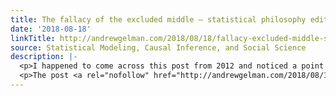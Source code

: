 ```yaml
---
title: The fallacy of the excluded middle — statistical philosophy edition
date: '2018-08-18'
linkTitle: http://andrewgelman.com/2018/08/18/fallacy-excluded-middle-statistical-philosophy-edition/
source: Statistical Modeling, Causal Inference, and Social Science
description: |-
  <p>I happened to come across this post from 2012 and noticed a point I&#8217;d like to share again. I was discussing an article by David Cox and Deborah Mayo, in which Cox wrote: [Bayesians&#8217;] conceptual theories are trying to do two entirely different things. One is trying to extract information from the data, while the [&#8230;]</p>
  <p>The post <a rel="nofollow" href="http://andrewgelman.com/2018/08/18/fallacy-excluded-middle-statistical-philosophy-edition/">The fallacy of the excluded mi
---
```

